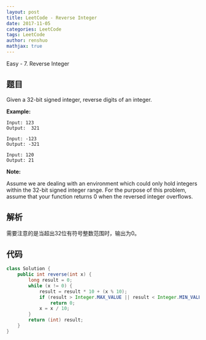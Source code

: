 ```yaml
---
layout: post
title: LeetCode - Reverse Integer
date: 2017-11-05
categories: LeetCode
tags: LeetCode
author: renshuo
mathjax: true
---
```


Easy - 7. Reverse Integer

<!--more-->

## 题目

Given a 32-bit signed integer, reverse digits of an integer.

**Example:**

```
Input: 123
Output:  321
```

```
Input: -123
Output: -321
```

```
Input: 120
Output: 21
```

**Note:**

Assume we are dealing with an environment which could only hold integers within the 32-bit signed integer range. For the purpose of this problem, assume that your function returns 0 when the reversed integer overflows.

## 解析

需要注意的是当超出32位有符号整数范围时，输出为0。

## 代码

``` java
class Solution {
    public int reverse(int x) {
        long result = 0;
        while (x != 0) {
            result = result * 10 + (x % 10);
            if (result > Integer.MAX_VALUE || result < Integer.MIN_VALUE)
                return 0;
            x = x / 10;
        }
        return (int) result;
    }
}
```

